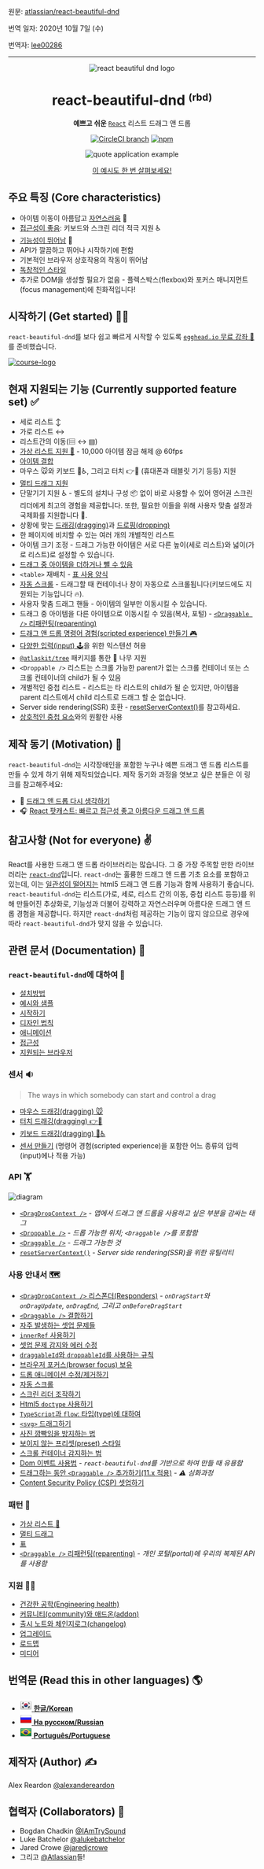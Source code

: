 원문: [atlassian/react-beautiful-dnd](https://github.com/atlassian/react-beautiful-dnd)

번역 일자: 2020년 10월 7일 (수)

번역자: [lee00286](https://github.com/lee00286)

---

<p align="center">
  <img src="https://user-images.githubusercontent.com/2182637/53611918-54c1ff80-3c24-11e9-9917-66ac3cef513d.png" alt="react beautiful dnd logo" />
</p>
<h1 align="center">react-beautiful-dnd <small><sup>(rbd)</sup></small></h1>

<div align="center">

**예쁘고 쉬운** [`React`](https://facebook.github.io/react/) 리스트 드래그 앤 드롭

[![CircleCI branch](https://img.shields.io/circleci/project/github/atlassian/react-beautiful-dnd/master.svg)](https://circleci.com/gh/atlassian/react-beautiful-dnd/tree/master)
[![npm](https://img.shields.io/npm/v/react-beautiful-dnd.svg)](https://www.npmjs.com/package/react-beautiful-dnd)

![quote application example](https://user-images.githubusercontent.com/2182637/53614150-efbed780-3c2c-11e9-9204-a5d2e746faca.gif)

[이 예시도 한 번 살펴보세요!](https://react-beautiful-dnd.netlify.com/iframe.html?selectedKind=board&selectedStory=simple)

</div>

## 주요 특징 (Core characteristics)

- 아이템 이동이 아름답고 [자연스러움](/docs/about/animations.md) 💐
- [접근성이 좋음](/docs/about/accessibility.md): 키보드와 스크린 리더 적극 지원 ♿️
- [기능성이 뛰어남](/docs/support/media.md) 🚀
- API가 깔끔하고 뛰어나 시작하기에 편함
- 기본적인 브라우저 상호작용의 작동이 뛰어남
- [독창적인 스타일](/docs/guides/preset-styles.md)
- 추가로 DOM을 생성할 필요가 없음 - 플렉스박스(flexbox)와 포커스 매니지먼트(focus management)에 친화적입니다!

## 시작하기 (Get started) 👩‍🏫

`react-beautiful-dnd`를 보다 쉽고 빠르게 시작할 수 있도록 [`egghead.io` 무료 강좌 🥚](https://egghead.io/courses/beautiful-and-accessible-drag-and-drop-with-react-beautiful-dnd)를 준비했습니다.

[![course-logo](https://user-images.githubusercontent.com/2182637/43372837-8c72d3f8-93e8-11e8-9d92-a82adde7718f.png)](https://egghead.io/courses/beautiful-and-accessible-drag-and-drop-with-react-beautiful-dnd)

## 현재 지원되는 기능 (Currently supported feature set) ✅

- 세로 리스트 ↕
- 가로 리스트 ↔
- 리스트간의 이동(▤ ↔ ▤)
- [가상 리스트 지원 👾](/docs/patterns/virtual-lists.md) - 10,000 아이템 잠금 해제 @ 60fps
- [아이템 결합](/docs/guides/combining.md)
- 마우스 🐭와 키보드 🎹♿️, 그리고 터치 👉📱 (휴대폰과 태블릿 기기 등등) 지원
- [멀티 드래그 지원](/docs/patterns/multi-drag.md)
- 단말기기 지원 ♿️ - 별도의 설치나 구성 📦 없이 바로 사용할 수 있어 영어권 스크린 리더에게 최고의 경험을 제공합니다. 또한, 필요한 이들을 위해 사용자 맞춤 설정과 국제화를 지원합니다 💖.
- 상황에 맞는 [드래깅(dragging)](/docs/api/draggable.md#optional-props)과 [드로핑(dropping)](/docs/api/droppable.md#conditionally-dropping)
- 한 페이지에 비치할 수 있는 여러 개의 개별적인 리스트
- 아이템 크기 조정 - 드래그 가능한 아이템은 서로 다른 높이(세로 리스트)와 넓이(가로 리스트)로 설정할 수 있습니다.
- [드래그 중 아이템을 더하거나 뺄 수 있음](/docs/guides/changes-while-dragging.md)
- `<table>` 재배치 - [표 사용 양식](/docs/patterns/tables.md)
- [자동 스크롤](/docs/guides/auto-scrolling.md) - 드래그할 때 컨테이너나 창이 자동으로 스크롤됩니다(키보드에도 지원되는 기능입니다 🔥).
- 사용자 맞춤 드래그 핸들 - 아이템의 일부만 이동시킬 수 있습니다.
- 드래그 중 아이템을 다른 아이템으로 이동시킬 수 있음(복사, 포털) - [`<Draggable />` 리패런팅(reparenting)](/docs/guides/reparenting.md)
- [드래그 앤 드롭 명령어 경험(scripted experience) 만들기 🎮](/docs/sensors/sensor-api.md)
- [다양한 입력(input) 🕹](/docs/sensors/sensor-api.md)을 위한 익스텐션 허용
- [`@atlaskit/tree`](https://atlaskit.atlassian.com/packages/core/tree) 패키지를 통한 🌲 나무 지원
- `<Droppable />` 리스트는 스크롤 가능한 parent가 없는 스크롤 컨테이너 또는 스크롤 컨테이너의 child가 될 수 있음
- 개별적인 중첩 리스트 - 리스트는 타 리스트의 child가 될 순 있지만, 아이템을 parent 리스트에서 child 리스트로 드래그 할 순 없습니다.
- Server side rendering(SSR) 호환 - [resetServerContext()](/docs/api/reset-server-context.md)를 참고하세요.
- [상호적인 중첩 요소](/docs/api/draggable.md#interactive-child-elements-within-a-draggable-)와의 원활한 사용

## 제작 동기 (Motivation) 🤔

`react-beautiful-dnd`는 시각장애인을 포함한 누구나 예쁜 드래그 앤 드롭 리스트를 만들 수 있게 하기 위해 제작되었습니다. 제작 동기와 과정을 엿보고 싶은 분들은 이 링크를 참고해주세요:

- 📖 [드래그 앤 드롭 다시 생각하기](https://medium.com/@alexandereardon/rethinking-drag-and-drop-d9f5770b4e6b)
- 🎧 [React 팟캐스트: 빠르고 접근성 좋고 아름다운 드래그 앤 드롭](https://reactpodcast.simplecast.fm/17)

## 참고사항 (Not for everyone) ✌️

React를 사용한 드래그 앤 드롭 라이브러리는 많습니다. 그 중 가장 주목할 만한 라이브러리는 [`react-dnd`](https://github.com/react-dnd/react-dnd)입니다. `react-dnd`는 훌륭한 드래그 앤 드롭 기초 요소를 포함하고 있는데, 이는 [일관성이 떨어지는](https://www.quirksmode.org/blog/archives/2009/09/the_html5_drag.html) html5 드래그 앤 드롭 기능과 함께 사용하기 좋습니다. `react-beautiful-dnd`는 리스트(가로, 세로, 리스트 간의 이동, 중첩 리스트 등등)를 위해 만들어진 추상화로, 기능성과 더불어 강력하고 자연스러우며 아름다운 드래그 앤 드롭 경험을 제공합니다. 하지만 `react-dnd`처럼 제공하는 기능이 많지 않으므로 경우에 따라 `react-beautiful-dnd`가 맞지 않을 수 있습니다.

## 관련 문서 (Documentation) 📖

### `react-beautiful-dnd`에 대하여 👋

- [설치방법](/docs/about/installation.md)
- [예시와 샘플](/docs/about/examples.md)
- [시작하기](https://egghead.io/courses/beautiful-and-accessible-drag-and-drop-with-react-beautiful-dnd)
- [디자인 법칙](/docs/about/design-principles.md)
- [애니메이션](/docs/about/animations.md)
- [접근성](/docs/about/accessibility.md)
- [지원되는 브라우저](/docs/about/browser-support.md)

### 센서 🔉

> The ways in which somebody can start and control a drag

- [마우스 드래깅(dragging) 🐭](/docs/sensors/mouse.md)
- [터치 드래깅(dragging) 👉📱](/docs/sensors/touch.md)
- [키보드 드래깅(dragging) 🎹♿️](/docs/sensors/keyboard.md)
- [센서 만들기](/docs/sensors/sensor-api.md) (명령어 경험(scripted experience)을 포함한 어느 종류의 입력(input)에나 적용 가능)

### API 🏋️‍

![diagram](https://user-images.githubusercontent.com/2182637/53607406-c8f3a780-3c12-11e9-979c-7f3b5bd1bfbd.gif)

- [`<DragDropContext />`](/docs/api/drag-drop-context.md) - _앱에서 드래그 앤 드롭을 사용하고 싶은 부분을 감싸는 태그_
- [`<Droppable />`](/docs/api/droppable.md) - _드롭 가능한 위치; `<Draggable />`를 포함함_
- [`<Draggable />`](/docs/api/draggable.md) - _드래그 가능한 것_
- [`resetServerContext()`](/docs/api/reset-server-context.md) - _Server side rendering(SSR)을 위한 유틸리티_

### 사용 안내서 🗺

- [`<DragDropContext />` 리스폰더(Responders)](/docs/guides/responders.md) - _`onDragStart`와 `onDragUpdate`, `onDragEnd`, 그리고 `onBeforeDragStart`_
- [`<Draggable />` 결합하기](/docs/guides/combining.md)
- [자주 발생하는 셋업 문제들](/docs/guides/common-setup-issues.md)
- [`innerRef` 사용하기](/docs/guides/using-inner-ref.md)
- [셋업 문제 감지와 에러 수정](/docs/guides/setup-problem-detection-and-error-recovery.md)
- [`draggableId`와 `droppableId`를 사용하는 규칙](/docs/guides/identifiers.md)
- [브라우저 포커스(browser focus) 보유](/docs/guides/browser-focus.md)
- [드롭 애니메이션 수정/제거하기](/docs/guides/drop-animation.md)
- [자동 스크롤](/docs/guides/auto-scrolling.md)
- [스크린 리더 조작하기](/docs/guides/screen-reader.md)
- [Html5 `doctype` 사용하기](/docs/guides/doctype.md)
- [`TypeScript`과 `flow`: 타입(type)에 대하여](/docs/guides/types.md)
- [`<svg>` 드래그하기](/docs/guides/dragging-svgs.md)
- [사진 깜빡임을 방지하는 법](/docs/guides/avoiding-image-flickering.md)
- [보이지 않는 프리셋(preset) 스타일](/docs/guides/preset-styles.md)
- [스크롤 컨테이너 감지하는 법](/docs/guides/how-we-detect-scroll-containers.md)
- [Dom 이벤트 사용법](/docs/guides/how-we-use-dom-events.md) - _`react-beautiful-dnd`를 기반으로 하여 만들 때 유용함_
- [드래그하는 동안 `<Draggable />` 추가하기(11.x 적용)](/docs/guides/changes-while-dragging.md) - _⚠️ 심화과정_
- [Content Security Policy (CSP) 셋업하기](/docs/guides/content-security-policy.md)

### 패턴 👷‍

- [가상 리스트 👾](/docs/patterns/virtual-lists.md)
- [멀티 드래그](/docs/patterns/multi-drag.md)
- [표](/docs/patterns/tables.md)
- [`<Draggable />` 리패런팅(reparenting)](/docs/guides/reparenting.md) - _개인 포털(portal)에 우리의 복제된 API를 사용함_

### 지원 👩‍⚕️

- [건강한 공학(Engineering health)](/docs/support/engineering-health.md)
- [커뮤니티(community)와 애드온(addon)](/docs/support/community-and-addons.md)
- [출시 노트와 체인지로그(changelog)](https://github.com/atlassian/react-beautiful-dnd/releases)
- [업그레이드](/docs/support/upgrading.md)
- [로드맵](https://github.com/atlassian/react-beautiful-dnd/issues)
- [미디어](/docs/support/media.md)

## 번역문 (Read this in other languages) 🌎

- [![kr](https://raw.githubusercontent.com/gosquared/flags/master/flags/flags/shiny/24/South-Korea.png) **한글/Korean**](https://github.com/LeeHyungGeun/react-beautiful-dnd-kr)
- [![ru](https://raw.githubusercontent.com/gosquared/flags/master/flags/flags/shiny/24/Russia.png) **На русском/Russian**](https://github.com/vtereshyn/react-beautiful-dnd-ru)
- [![pt](https://raw.githubusercontent.com/gosquared/flags/master/flags/flags/shiny/24/Brazil.png) **Português/Portuguese**](https://github.com/dudestein/react-beautiful-dnd-pt)

## 제작자 (Author) ✍️

Alex Reardon [@alexandereardon](https://twitter.com/alexandereardon)

## 협력자 (Collaborators) 🤝

- Bogdan Chadkin [@IAmTrySound](https://twitter.com/IAmTrySound)
- Luke Batchelor [@alukebatchelor](https://twitter.com/alukebatchelor)
- Jared Crowe [@jaredjcrowe](https://twitter.com/jaredjcrowe)
- 그리고 [@Atlassian](https://twitter.com/Atlassian)들!
